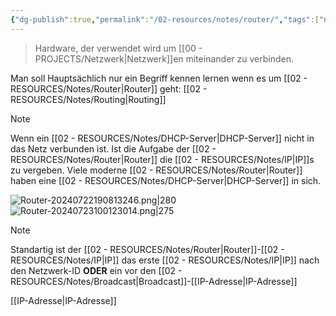 ```yaml
---
{"dg-publish":true,"permalink":"/02-resources/notes/router/","tags":["netzwerk","hardware","netzwerk/gateway"],"noteIcon":"","updated":"2024-07-25T14:57:01.000+02:00"}
---
```


>Hardware, der verwendet wird um [[00 - PROJECTS/Netzwerk\|Netzwerk]]en miteinander  zu verbinden.

Man soll Hauptsächlich nur ein Begriff kennen lernen wenn es um [[02 - RESOURCES/Notes/Router\|Router]] geht: [[02 - RESOURCES/Notes/Routing\|Routing]]

>[!note] 
>Wenn ein [[02 - RESOURCES/Notes/DHCP-Server\|DHCP-Server]] nicht in das Netz verbunden ist. Ist die Aufgabe der [[02 - RESOURCES/Notes/Router\|Router]] die [[02 - RESOURCES/Notes/IP\|IP]]s zu vergeben. Viele moderne [[02 - RESOURCES/Notes/Router\|Router]] haben eine [[02 - RESOURCES/Notes/DHCP-Server\|DHCP-Server]] in sich.

![Router-20240722190813246.png|280](/img/user/02%20-%20RESOURCES/Files/Router-20240722190813246.png)![Router-20240723100123014.png|275](/img/user/02%20-%20RESOURCES/Files/Router-20240723100123014.png)
>[!note] 
>Standartig ist der [[02 - RESOURCES/Notes/Router\|Router]]-[[02 - RESOURCES/Notes/IP\|IP]] das erste [[02 - RESOURCES/Notes/IP\|IP]] nach den Netzwerk-ID **ODER** ein vor den [[02 - RESOURCES/Notes/Broadcast\|Broadcast]]-[[IP-Adresse\|IP-Adresse]]

[[IP-Adresse\|IP-Adresse]]
